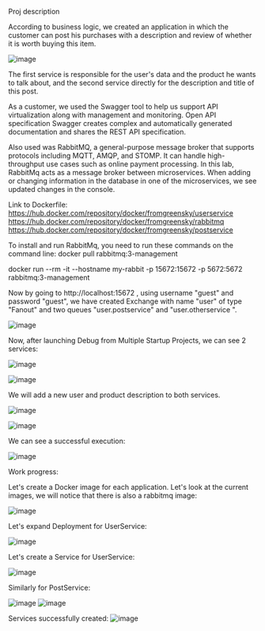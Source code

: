 Proj description 

According to business logic, we created an application in which the customer can post his purchases with a description and review of whether it is worth buying this item.

![image](https://user-images.githubusercontent.com/93725278/217241124-378ecf96-ba90-44f0-820e-f1c90e17d863.png)


The first service is responsible for the user's data and the product he wants to talk about, and the second service directly for the description and title of this post.

As a customer, we used the Swagger tool to help us support API virtualization along with management and monitoring. Open API specification Swagger creates complex and automatically generated documentation and shares the REST API specification.

Also used was RabbitMQ, a general-purpose message broker that supports protocols including MQTT, AMQP, and STOMP. It can handle high-throughput use cases such as online payment processing. In this lab, RabbitMq acts as a message broker between microservices. When adding or changing information in the database in one of the microservices, we see updated changes in the console.

Link to Dockerfile:
https://hub.docker.com/repository/docker/fromgreensky/userservice
https://hub.docker.com/repository/docker/fromgreensky/rabbitmq
https://hub.docker.com/repository/docker/fromgreensky/postservice

To install and run RabbitMq, you need to run these commands on the command line: docker pull rabbitmq:3-management

docker run --rm -it --hostname my-rabbit -p 15672:15672 -p 5672:5672 rabbitmq:3-management

Now by going to http://localhost:15672 , using username "guest" and password "guest", we have created Exchange with name "user" of type "Fanout" and two queues "user.postservice" and "user.otherservice ".

![image](https://user-images.githubusercontent.com/93725278/212052113-1f3e04e5-df01-4af7-86de-4adaff9dbbea.png)

Now, after launching Debug from Multiple Startup Projects, we can see 2 services:

![image](https://user-images.githubusercontent.com/93725278/212024181-be85b86e-71d5-4154-9a29-1c132eebf6bf.png)

![image](https://user-images.githubusercontent.com/93725278/212052004-17ce432f-023a-4c9a-b3bf-78b47bbcdcaa.png)

We will add a new user and product description to both services.

![image](https://user-images.githubusercontent.com/93725278/212052154-81b4971f-acb5-4efe-9640-e8a0b3544b96.png)

![image](https://user-images.githubusercontent.com/93725278/212052181-10705193-2576-4347-ab74-ed2f40cf1c10.png)

We can see a successful execution:

![image](https://user-images.githubusercontent.com/93725278/212052219-500fe4ac-7ca7-40da-992f-dcafb712afe0.png)

Work progress:

Let's create a Docker image for each application. Let's look at the current images, we will notice that there is also a rabbitmq image:

![image](https://user-images.githubusercontent.com/93725278/212052266-bac5754f-e0ca-4fe0-bb73-1c2a46f070ff.png)

Let's expand Deployment for UserService:

![image](https://user-images.githubusercontent.com/93725278/212052324-228ef4a3-2d78-4a18-a58e-2306c4e57a4d.png)

Let's create a Service for UserService:

![image](https://user-images.githubusercontent.com/93725278/212052436-966d154e-aa39-47d8-9361-c1fd23e6cdcd.png)

Similarly for PostService:

![image](https://user-images.githubusercontent.com/93725278/212052373-27c6a206-d19d-4e36-bcc5-3bf3807891bd.png)
![image](https://user-images.githubusercontent.com/93725278/212052472-8133775e-b5f4-4a57-a8f6-80e5913194ab.png)


Services successfully created:
![image](https://user-images.githubusercontent.com/93725278/212052533-a0081c19-1b9b-4138-ad93-3a072e3ff5dd.png)

